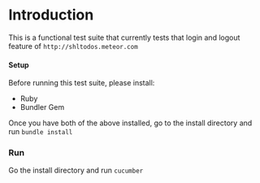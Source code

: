 

# Introduction

This is a functional test suite that currently tests that login and logout feature of `http://shltodos.meteor.com`

#### Setup
Before running this test suite, please install:
- Ruby
- Bundler Gem

Once you have both of the above installed, go to the install directory and run `bundle install`

### Run
Go the install directory and run `cucumber`